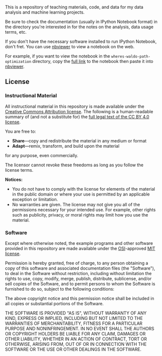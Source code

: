 

This is a repository of teaching materials, code, and data for my data analysis and machine learning projects.


Be sure to check the documentation (usually in IPython Notebook format) in the directory you're interested in for the notes on the analysis, data usage terms, etc.

If you don't have the necessary software installed to run IPython Notebook, don't fret. You can use [nbviewer](http://nbviewer.ipython.org/) to view a notebook on the web.

For example, if you want to view the notebook in the `wheres-waldo-path-optimization` directory, copy the [full link](https://github.com/rhiever/Data-Analysis-and-Machine-Learning-Projects/blob/master/wheres-waldo-path-optimization/Where's%20Waldo%20path%20optimization.ipynb) to the notebook then paste it into [nbviewer](http://nbviewer.ipython.org/github/rhiever/Data-Analysis-and-Machine-Learning-Projects/blob/master/wheres-waldo-path-optimization/Where%27s%20Waldo%20path%20optimization.ipynb).

## License

### Instructional Material

All instructional material in this repository is made available under the [Creative Commons Attribution license](https://creativecommons.org/licenses/by/4.0/). The following is a human-readable summary of (and not a substitute for) the [full legal text of the CC BY 4.0 license](https://creativecommons.org/licenses/by/4.0/legalcode).

You are free to:

* **Share**—copy and redistribute the material in any medium or format
* **Adapt**—remix, transform, and build upon the material

for any purpose, even commercially.

The licensor cannot revoke these freedoms as long as you follow the license terms.



**Notices:**

* You do not have to comply with the license for elements of the material in the public domain or where your use is permitted by an applicable exception or limitation.
* No warranties are given. The license may not give you all of the permissions necessary for your intended use. For example, other rights such as publicity, privacy, or moral rights may limit how you use the material.

### Software

Except where otherwise noted, the example programs and other software provided in this repository are made available under the [OSI](http://opensource.org/)-approved [MIT license](http://opensource.org/licenses/mit-license.html).

Permission is hereby granted, free of charge, to any person obtaining a copy of this software and associated documentation files (the "Software"), to deal in the Software without restriction, including without limitation the rights to use, copy, modify, merge, publish, distribute, sublicense, and/or sell copies of the Software, and to permit persons to whom the Software is furnished to do so, subject to the following conditions:

The above copyright notice and this permission notice shall be included in all copies or substantial portions of the Software.

THE SOFTWARE IS PROVIDED "AS IS", WITHOUT WARRANTY OF ANY KIND, EXPRESS OR IMPLIED, INCLUDING BUT NOT LIMITED TO THE WARRANTIES OF MERCHANTABILITY, FITNESS FOR A PARTICULAR PURPOSE AND NONINFRINGEMENT. IN NO EVENT SHALL THE AUTHORS OR COPYRIGHT HOLDERS BE LIABLE FOR ANY CLAIM, DAMAGES OR OTHER LIABILITY, WHETHER IN AN ACTION OF CONTRACT, TORT OR OTHERWISE, ARISING FROM, OUT OF OR IN CONNECTION WITH THE SOFTWARE OR THE USE OR OTHER DEALINGS IN THE SOFTWARE.
